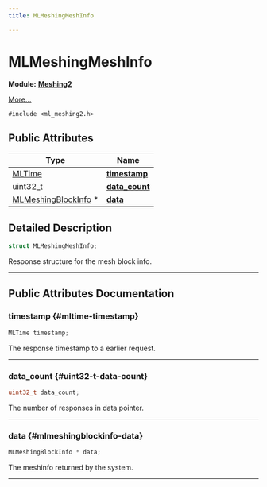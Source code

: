 ```yaml
---
title: MLMeshingMeshInfo

---
```


# MLMeshingMeshInfo

**Module:** **[Meshing2](/versioned_docs/version-03-Jan-2023/api-ref/api/Modules/group___meshing2/group___meshing2.md)**



 [More...](#detailed-description)


`#include <ml_meshing2.h>`

## Public Attributes

| Type           | Name           |
| -------------- | -------------- |
| [MLTime](/versioned_docs/version-03-Jan-2023/api-ref/api/Modules/group___common/group___common.md#int64-t-mltime) | **[timestamp](/versioned_docs/version-03-Jan-2023/api-ref/api/Modules/group___meshing2/struct_m_l_meshing_mesh_info.md#mltime-timestamp)**  |
| uint32_t | **[data_count](/versioned_docs/version-03-Jan-2023/api-ref/api/Modules/group___meshing2/struct_m_l_meshing_mesh_info.md#uint32-t-data-count)**  |
| [MLMeshingBlockInfo](/versioned_docs/version-03-Jan-2023/api-ref/api/Modules/group___meshing2/struct_m_l_meshing_block_info.md) * | **[data](/versioned_docs/version-03-Jan-2023/api-ref/api/Modules/group___meshing2/struct_m_l_meshing_mesh_info.md#mlmeshingblockinfo-data)**  |

## Detailed Description

```cpp
struct MLMeshingMeshInfo;
```


Response structure for the mesh block info. 





-----------
## Public Attributes Documentation

### timestamp {#mltime-timestamp}

```cpp
MLTime timestamp;
```


The response timestamp to a earlier request. 





-----------

### data_count {#uint32-t-data-count}

```cpp
uint32_t data_count;
```


The number of responses in data pointer. 





-----------

### data {#mlmeshingblockinfo-data}

```cpp
MLMeshingBlockInfo * data;
```


The meshinfo returned by the system. 





-----------

